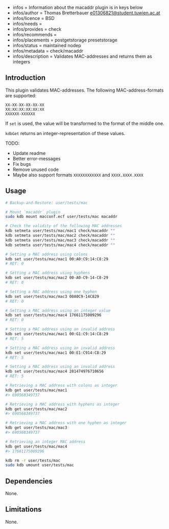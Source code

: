 - infos = Information about the macaddr plugin is in keys below
- infos/author = Thomas Bretterbauer <e01306821@student.tuwien.ac.at>
- infos/licence = BSD
- infos/needs =
- infos/provides = check
- infos/recommends =
- infos/placements = postgetstorage presetstorage
- infos/status = maintained nodep
- infos/metadata = check/macaddr
- infos/description = Validates MAC-addresses and returns them as integers

## Introduction

This plugin validates MAC-addresses. The following MAC-address-formats are supported:

    XX-XX-XX-XX-XX-XX
    XX:XX:XX:XX:XX:XX
    XXXXXX-XXXXXX

If `set` is used, the value will be transformed to the format of the middle one.

`kdbGet` returns an integer-representation of these values.

TODO:

- Update readme
- Better error-messages
- Fix bugs
- Remove unused code
- Maybe also support formats `XXXXXXXXXXXX` and `XXXX.XXXX.XXXX`

## Usage

```sh
# Backup-and-Restore: user/tests/mac

# Mount `macaddr` plugin
sudo kdb mount macconf.ecf user/tests/mac macaddr

# Check the validity of the following MAC addresses
kdb setmeta user/tests/mac/mac1 check/macaddr ""
kdb setmeta user/tests/mac/mac2 check/macaddr ""
kdb setmeta user/tests/mac/mac3 check/macaddr ""
kdb setmeta user/tests/mac/mac4 check/macaddr ""

# Setting a MAC address using colons
kdb set user/tests/mac/mac1 00:A0:C9:14:C8:29
# RET: 0

# Setting a MAC address using hyphens
kdb set user/tests/mac/mac2 00-A0-C9-14-C8-29
# RET: 0

# Setting a MAC address using one hyphen
kdb set user/tests/mac/mac3 00A0C9-14C829
# RET: 0

# Setting a MAC address using an integer value
kdb set user/tests/mac/mac4 17661175009296
# RET: 0

# Setting a MAC address using an invalid address
kdb set user/tests/mac/mac1 00:G1:C9:14:C8:29
# RET: 5

# Setting a MAC address using an invalid address
kdb set user/tests/mac/mac1 00:E1:C914:C8:29
# RET: 5

# Setting a MAC address using an invalid address
kdb set user/tests/mac/mac4 281474976710656
# RET: 5

# Retrieving a MAC address with colons as integer
kdb get user/tests/mac/mac1
#> 690568349737

# Retrieving a MAC address with hyphens as integer
kdb get user/tests/mac/mac2
#> 690568349737

# Retrieving a MAC address with one hyphen as integer
kdb get user/tests/mac/mac3
#> 690568349737

# Retrieving an integer MAC address
kdb get user/tests/mac/mac4
#> 17661175009296

kdb rm -r user/tests/mac
sudo kdb umount user/tests/mac
```

## Dependencies

None.

## Limitations

None.
